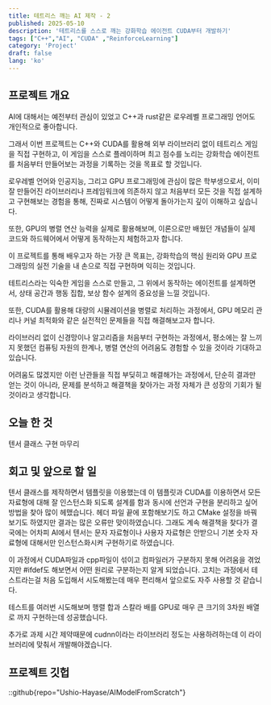 ```yaml
---
title: 테트리스 깨는 AI 제작 - 2
published: 2025-05-10
description: '테트리스를 스스로 깨는 강화학습 에이전트 CUDA부터 개발하기'
tags: ["C++","AI", "CUDA" ,"ReinforceLearning"]
category: 'Project'
draft: false 
lang: 'ko'
---
```


## 프로젝트 개요

AI에 대해서는 예전부터 관심이 있었고 C++과 rust같은 로우레벨 프로그래밍 언어도 개인적으로 좋아합니다.

그래서 이번 프로젝트는 C++와 CUDA를 활용해 외부 라이브러리 없이 테트리스 게임을 직접 구현하고,
이 게임을 스스로 플레이하며 최고 점수를 노리는 강화학습 에이전트를 처음부터 만들어보는 과정을 기록하는 것을 목표로 할 것입니다.

로우레벨 언어와 인공지능, 그리고 GPU 프로그래밍에 관심이 많은 학부생으로서, 이미 잘 만들어진 라이브러리나 프레임워크에 의존하지 않고
처음부터 모든 것을 직접 설계하고 구현해보는 경험을 통해, 진짜로 시스템이 어떻게 돌아가는지 깊이 이해하고 싶습니다.

또한, GPU의 병렬 연산 능력을 실제로 활용해보며, 이론으로만 배웠던 개념들이 실제 코드와 하드웨어에서 어떻게 동작하는지 체험하고자 합니다.

이 프로젝트를 통해 배우고자 하는 가장 큰 목표는, 강화학습의 핵심 원리와 GPU 프로그래밍의 실전 기술을 내 손으로 직접 구현하며 익히는 것입니다.

테트리스라는 익숙한 게임을 스스로 만들고, 그 위에서 동작하는 에이전트를 설계하면서, 상태 공간과 행동 집합, 보상 함수 설계의 중요성을 느낄 것입니다.

또한, CUDA를 활용해 대량의 시뮬레이션을 병렬로 처리하는 과정에서, GPU 메모리 관리나 커널 최적화와 같은 실전적인 문제들을 직접
해결해보고자 합니다.

라이브러리 없이 신경망이나 알고리즘을 처음부터 구현하는 과정에서, 평소에는 잘 느끼지 못했던 컴퓨팅 자원의 한계나, 병렬 연산의 어려움도
경험할 수 있을 것이라 기대하고 있습니다.

어려움도 많겠지만 이런 난관들을 직접 부딪히고 해결해가는 과정에서, 단순히 결과만 얻는 것이 아니라, 문제를 분석하고 해결책을 찾아가는 과정
자체가 큰 성장의 기회가 될 것이라고 생각합니다.

## 오늘 한 것

텐서 클래스 구현 마무리

## 회고 및 앞으로 할 일

텐서 클래스를 제작하면서 템플릿을 이용했는데 이 템플릿과 CUDA를 이용하면서 모든 자료형에 대해 잘 인스턴스화 되도록 설계를 함과 동시에
선언과 구현을 분리하고 싶어 방법을 찾아 많이 헤맸습니다.
헤더 파일 끝에 포함해보기도 하고 CMake 설정을 바꿔보기도 하였지만 결과는 많은 오류만 맞이하였습니다.
그래도 계속 해결책을 찾다가 결국에는 어차피 AI에서 텐서는 문자 자료형이나 사용자 자료형은 안받으니 기본 숫자 자료형에 대해서만
인스턴스화시켜 구현하기로 하였습니다.

이 과정에서 CUDA파일과 cpp파일이 섞이고 컴파일러가 구분하지 못해 어려움을 겪었지만 #ifdef도 해보면서 어떤 원리로 구분하는지 알게 되었습니다.
고치는 과정에서 테스트라는걸 처음 도입해서 시도해봤는데 매우 편리해서 앞으로도 자주 사용할 것 같습니다.

테스트를 여러번 시도해보며 행렬 합과 스칼라 배를 GPU로 매우 큰 크기의 3차원 배열로 까지 구현하는데 성공했습니다.

추가로 과제 시간 제약때문에 cudnn이라는 라이브러리 정도는 사용하려하는데 이 라이브러리에 맞춰서 개발해야겠습니다.

## 프로젝트 깃헙

::github{repo="Ushio-Hayase/AIModelFromScratch"}
